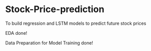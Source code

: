 # Stock-Price-prediction
To build regression and LSTM models to predict future stock prices

EDA done!

Data Preparation for Model Training done!
